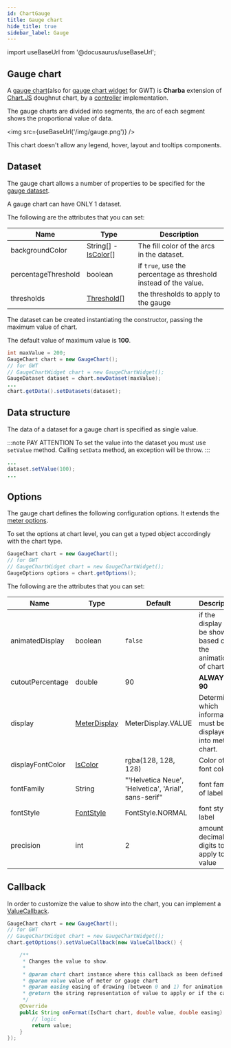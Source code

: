 ```yaml
---
id: ChartGauge
title: Gauge chart
hide_title: true
sidebar_label: Gauge
---
```

import useBaseUrl from '@docusaurus/useBaseUrl';

## Gauge chart

A [gauge chart](https://pepstock-org.github.io/Charba/3.3/org/pepstock/charba/client/impl/charts/GaugeChart.html)(also for [gauge chart widget](https://pepstock-org.github.io/Charba/3.3/org/pepstock/charba/client/gwt/widgets/GaugeChartWidget.html) for GWT) is **Charba** extension of [Chart.JS](http://www.chartjs.org/) doughnut chart, by a [controller](Controllers) implementation.

The gauge charts are divided into segments, the arc of each segment shows the proportional value of data.

<img src={useBaseUrl('/img/gauge.png')} />

This chart doesn't allow any legend, hover, layout and tooltips components.

## Dataset

The gauge chart allows a number of properties to be specified for the [gauge dataset](https://pepstock-org.github.io/Charba/3.3/org/pepstock/charba/client/impl/charts/GaugeDataset.html). 

A gauge chart can have ONLY 1 dataset.

The following are the attributes that you can set:

| Name | Type | Description
| ---- | ---- | -----------
| backgroundColor | String[] - [IsColor](https://pepstock-org.github.io/Charba/3.3/org/pepstock/charba/client/colors/IsColor.html)[] | The fill color of the arcs in the dataset. 
| percentageThreshold | boolean | if `true`, use the percentage as threshold instead of the value. 
| thresholds | [Threshold](https://pepstock-org.github.io/Charba/3.3/org/pepstock/charba/client/impl/charts/Threshold.html)[] | the thresholds to apply to the gauge 

The dataset can be created instantiating the constructor, passing the maximum value of chart.

The default value of maximum value is **100**.

```java
int maxValue = 200;
GaugeChart chart = new GaugeChart();
// for GWT
// GaugeChartWidget chart = new GaugeChartWidget();
GaugeDataset dataset = chart.newDataset(maxValue);
...
chart.getData().setDatasets(dataset);
```

## Data structure

The data of a dataset for a gauge chart is specified as single value. 

:::note PAY ATTENTION
To set the value into the dataset you must use `setValue` method. Calling `setData` method, an exception will be throw. 
:::

```java
...
dataset.setValue(100);
...
```

## Options

The gauge chart defines the following configuration options. It extends the [meter options](ChartMeter).

To set the options at chart level, you can get a typed object accordingly with the chart type.

```java
GaugeChart chart = new GaugeChart();
// for GWT
// GaugeChartWidget chart = new GaugeChartWidget();
GaugeOptions options = chart.getOptions();
```

The following are the attributes that you can set:

| Name | Type | Default | Description
| ---- | ---- | ------- | -----------
| animatedDisplay | boolean | `false` | if the display will be shown based on the animation of chart.
| cutoutPercentage | double | 90 | **ALWAYS 90** 
| display | [MeterDisplay](https://pepstock-org.github.io/Charba/3.3/org/pepstock/charba/client/impl/charts/MeterDisplay.html) | MeterDisplay.VALUE | Determines which information must be displayed into meter chart.
| displayFontColor | [IsColor](https://pepstock-org.github.io/Charba/3.3/org/pepstock/charba/client/colors/IsColor.html) | rgba(128, 128, 128) | Color of font color 
| fontFamily | String | "'Helvetica Neue', 'Helvetica', 'Arial', sans-serif" | font family of label 
| fontStyle | [FontStyle](https://pepstock-org.github.io/Charba/3.3/org/pepstock/charba/client/enums/FontStyle.html)  | FontStyle.NORMAL |  font style of label
| precision | int | 2 | amount to decimals digits to apply to the value

## Callback

In order to customize the value to show into the chart, you can implement a [ValueCallback](https://pepstock-org.github.io/Charba/3.3/org/pepstock/charba/client/callbacks/ValueCallback.html).

```java
GaugeChart chart = new GaugeChart();
// for GWT
// GaugeChartWidget chart = new GaugeChartWidget();
chart.getOptions().setValueCallback(new ValueCallback() {

	/**
	 * Changes the value to show.
	 * 
	 * @param chart chart instance where this callback as been defined
	 * @param value value of meter or gauge chart
	 * @param easing easing of drawing (between 0 and 1) for animation
	 * @return the string representation of value to apply or if the callback returns <code>null</code> to use default.
	 */			
	@Override
	public String onFormat(IsChart chart, double value, double easing) {
		// logic
		return value;
	}
});
```
